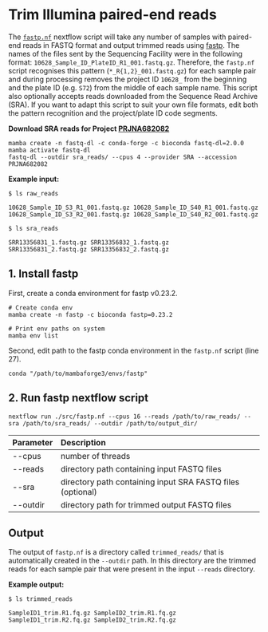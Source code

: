 # Trim Illumina paired-end reads

The [`fastp.nf`](https://github.com/Tom-Jenkins/maerl-wgs-pipelines/blob/main/src/fastp.nf) nextflow script will take any number of samples with paired-end reads in FASTQ format and output trimmed reads using [fastp](https://github.com/OpenGene/fastp). The names of the files sent by the Sequencing Facility were in the following format: `10628_Sample_ID_PlateID_R1_001.fastq.gz`. Therefore, the `fastp.nf` script recognises this pattern (`*_R{1,2}_001.fastq.gz`) for each sample pair and during processing removes the project ID `10628_` from the beginning and the plate ID (e.g. `S72`) from the middle of each sample name. This script also optionally accepts reads downloaded from the Sequence Read Archive (SRA). If you want to adapt this script to suit your own file formats, edit both the pattern recognition and the project/plate ID code segments.

**Download SRA reads for Project [PRJNA682082](https://www.ncbi.nlm.nih.gov/bioproject/PRJNA682082)**
```
mamba create -n fastq-dl -c conda-forge -c bioconda fastq-dl=2.0.0
mamba activate fastq-dl
fastq-dl --outdir sra_reads/ --cpus 4 --provider SRA --accession PRJNA682082
```

**Example input:**
```
$ ls raw_reads
```
```
10628_Sample_ID_S3_R1_001.fastq.gz 10628_Sample_ID_S40_R1_001.fastq.gz
10628_Sample_ID_S3_R2_001.fastq.gz 10628_Sample_ID_S40_R2_001.fastq.gz
```
```
$ ls sra_reads
```
```
SRR13356831_1.fastq.gz SRR13356832_1.fastq.gz
SRR13356831_2.fastq.gz SRR13356832_2.fastq.gz
```

## 1. Install fastp

First, create a conda environment for fastp v0.23.2.
```
# Create conda env
mamba create -n fastp -c bioconda fastp=0.23.2

# Print env paths on system
mamba env list
```
Second, edit path to the fastp conda environment in the `fastp.nf` script (line 27).
```
conda "/path/to/mambaforge3/envs/fastp"
```

## 2. Run fastp nextflow script

```
nextflow run ./src/fastp.nf --cpus 16 --reads /path/to/raw_reads/ --sra /path/to/sra_reads/ --outdir /path/to/output_dir/
```
| Parameter | Description
| :- | :-
| --cpus | number of threads
| --reads | directory path containing input FASTQ files
| --sra | directory path containing input SRA FASTQ files (optional)
| --outdir | directory path for trimmed output FASTQ files

## Output

The output of `fastp.nf` is a directory called `trimmed_reads/` that is automatically created in the `--outdir` path. In this directory are the trimmed reads for each sample pair that were present in the input `--reads` directory.

**Example output:**
```
$ ls trimmed_reads
```
```
SampleID1_trim.R1.fq.gz SampleID2_trim.R1.fq.gz
SampleID1_trim.R2.fq.gz SampleID2_trim.R2.fq.gz
```

